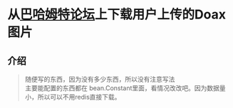 # 从[巴哈姆特论坛](https://forum.gamer.com.tw)上下载用户上传的Doax图片
## 介绍
> 随便写的东西，因为没有多少东西，所以没有注意写法  
> 主要能配置的东西都在 bean.Constant里面，看情况改改吧。因为数据量小，所以可以不用redis直接下载。
>
